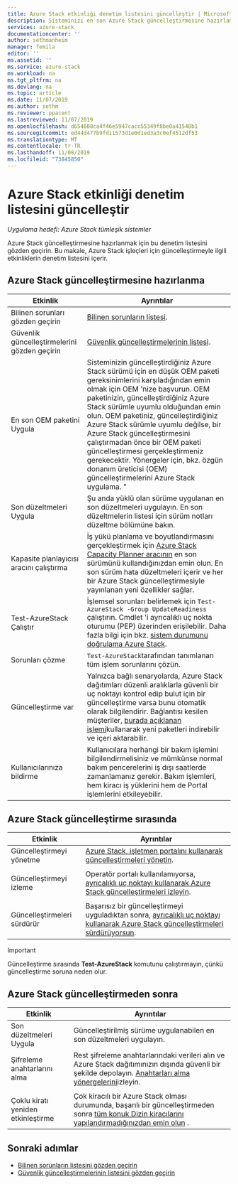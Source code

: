 ```yaml
---
title: Azure Stack etkinliği denetim listesini güncelleştir | Microsoft Docs
description: Sisteminizi en son Azure Stack güncelleştirmesine hazırlamak için denetim listesi.
services: azure-stack
documentationcenter: ''
author: sethmanheim
manager: femila
editor: ''
ms.assetid: ''
ms.service: azure-stack
ms.workload: na
ms.tgt_pltfrm: na
ms.devlang: na
ms.topic: article
ms.date: 11/07/2019
ms.author: sethm
ms.reviewer: ppacent
ms.lastreviewed: 11/07/2019
ms.openlocfilehash: d654608ca4f46e5947cacc55349f8be0a41548b1
ms.sourcegitcommit: ed44d477b9fd11573d1e0d1ed3a3c0ef4512df53
ms.translationtype: MT
ms.contentlocale: tr-TR
ms.lasthandoff: 11/08/2019
ms.locfileid: "73845850"
---
```

# <a name="azure-stack-update-activity-checklist"></a>Azure Stack etkinliği denetim listesini güncelleştir

*Uygulama hedefi: Azure Stack tümleşik sistemler*

Azure Stack güncelleştirmesine hazırlanmak için bu denetim listesini gözden geçirin. Bu makale, Azure Stack işleçleri için güncelleştirmeyle ilgili etkinliklerin denetim listesini içerir.

## <a name="prepare-for-azure-stack-update"></a>Azure Stack güncelleştirmesine hazırlanma

| Etkinlik                     | Ayrıntılar                                                   |
|------------------------------|-----------------------------------------------------------|
| Bilinen sorunları gözden geçirin     | [Bilinen sorunların listesi](known-issues.md).                |
| Güvenlik güncelleştirmelerini gözden geçirin | [Güvenlik güncelleştirmelerinin listesi](release-notes-security-updates.md).      |
| En son OEM paketini Uygula | Sisteminizin güncelleştirdiğiniz Azure Stack sürümü için en düşük OEM paketi gereksinimlerini karşıladığından emin olmak için OEM 'nize başvurun. OEM paketinizin, güncelleştirdiğiniz Azure Stack sürümle uyumlu olduğundan emin olun. OEM paketiniz, güncelleştirdiğiniz Azure Stack sürümle uyumlu değilse, bir Azure Stack güncelleştirmesini çalıştırmadan önce bir OEM paketi güncelleştirmesi gerçekleştirmeniz gerekecektir. Yönergeler için, bkz. özgün donanım üreticisi (OEM) güncelleştirmelerini Azure Stack uygulama. " |
| Son düzeltmeleri Uygula | Şu anda yüklü olan sürüme uygulanan en son düzeltmeleri uygulayın. En son düzeltmelerin listesi için sürüm notları düzeltme bölümüne bakın. |
| Kapasite planlayıcısı aracını çalıştırma | İş yükü planlama ve boyutlandırmasını gerçekleştirmek için [Azure Stack Capacity Planner aracının](azure-stack-capacity-planning-overview.md) en son sürümünü kullandığınızdan emin olun. En son sürüm hata düzeltmeleri içerir ve her bir Azure Stack güncelleştirmesiyle yayınlanan yeni özellikler sağlar. |
| Test-AzureStack Çalıştır | İşlemsel sorunları belirlemek için `Test-AzureStack -Group UpdateReadiness` çalıştırın. Cmdlet 'i ayrıcalıklı uç nokta oturumu (PEP) üzerinden erişilebilir. Daha fazla bilgi için bkz. [sistem durumunu doğrulama Azure Stack](azure-stack-diagnostic-test.md). |
| Sorunları çözme | `Test-AzureStack`tarafından tanımlanan tüm işlem sorunlarını çözün. |
| Güncelleştirme var | Yalnızca bağlı senaryolarda, Azure Stack dağıtımları düzenli aralıklarla güvenli bir uç noktayı kontrol edip bulut için bir güncelleştirme varsa bunu otomatik olarak bilgilendirir. Bağlantısı kesilen müşteriler, [burada açıklanan işlemi](azure-stack-apply-updates.md)kullanarak yeni paketleri indirebilir ve içeri aktarabilir. |
| Kullanıcılarınıza bildirme | Kullanıcılara herhangi bir bakım işlemini bilgilendirmelisiniz ve mümkünse normal bakım pencerelerini iş dışı saatlerde zamanlamanız gerekir. Bakım işlemleri, hem kiracı iş yüklerini hem de Portal işlemlerini etkileyebilir. |

## <a name="during-azure-stack-update"></a>Azure Stack güncelleştirme sırasında

| Etkinlik | Ayrıntılar |
|--------------------|------------------------------------------------------------------------------------------------------|
| Güncelleştirmeyi yönetme |[Azure Stack, işletmen portalını kullanarak güncelleştirmeleri yönetin](azure-stack-updates.md). |
|  |  |
| Güncelleştirmeyi izleme | Operatör portalı kullanılamıyorsa, [ayrıcalıklı uç noktayı kullanarak Azure Stack güncelleştirmeleri izleyin](azure-stack-monitor-update.md). |
|  |  |
| Güncelleştirmeleri sürdürür | Başarısız bir güncelleştirmeyi uyguladıktan sonra, [ayrıcalıklı uç noktayı kullanarak Azure Stack güncelleştirmeleri sürdürüyorsun](azure-stack-monitor-update.md). |

> [!Important]  
> Güncelleştirme sırasında **Test-AzureStack** komutunu çalıştırmayın, çünkü güncelleştirme soruna neden olur.

## <a name="after-azure-stack-update"></a>Azure Stack güncelleştirmeden sonra

| Etkinlik | Ayrıntılar |
|--------------------------|----------------------------------------------------------------------------------------------------------------------------------------------------------------|
| Son düzeltmeleri Uygula | Güncelleştirilmiş sürüme uygulanabilen en son düzeltmeleri uygulayın. |
| Şifreleme anahtarlarını alma | Rest şifreleme anahtarlarındaki verileri alın ve Azure Stack dağıtımınızın dışında güvenli bir şekilde depolayın. [Anahtarları alma yönergelerini](azure-stack-security-bitlocker.md)izleyin. |
|  |  |
| Çoklu kiratı yeniden etkinleştirme | Çok kiracılı bir Azure Stack olması durumunda, başarılı bir güncelleştirmeden sonra [tüm konuk Dizin kiracılarını yapılandırmadığınızdan emin olun](azure-stack-enable-multitenancy.md#configure-guest-directory) . |

## <a name="next-steps"></a>Sonraki adımlar

- [Bilinen sorunların listesini gözden geçirin](known-issues.md)
- [Güvenlik güncelleştirmelerinin listesini gözden geçirin](release-notes-security-updates.md)
